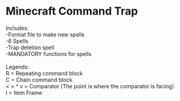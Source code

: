 # Minecraft Command Trap
Includes:\
-Format file to make new spells\
-6 Spells\
-Trap deletion spell\
-MANDATORY functions for spells\
\
Legends:\
R = Repeating command block\
C = Chain command block\
< > ^ v = Comparator (The point is where the comparator is facing)\
I = Item Frame
